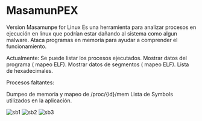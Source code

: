 # MasamunPEX
Version Masamunpe for Linux
Es una herramienta para analizar procesos en ejecución en linux que podrían estar dañando al sistema como algun malware. Ataca programas en memoría para ayudar a comprender el funcionamiento.

Actualmente:
Se puede listar los procesos ejecutados.
Mostrar datos del programa ( mapeo ELF).
Mostrar datos de segmentos ( mapeo ELF).
Lista de hexadecimales.

Procesos faltantes:

Dumpeo de memoria y mapeo de /proc/{id}/mem
Lista de Symbols utilizados en la aplicación.

![sb1](https://user-images.githubusercontent.com/50802374/161444288-f9e518e9-e16e-42f3-858a-6adb0e8ff4d3.png)
![sb2](https://user-images.githubusercontent.com/50802374/161444349-794371d3-699e-4d0d-ba57-d19410a247dc.png)
![sb3](https://user-images.githubusercontent.com/50802374/161444358-6eec2802-2eea-443b-85f8-a618fa96818e.png)

